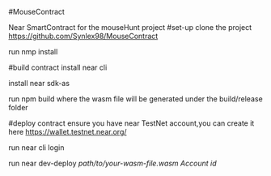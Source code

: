 #MouseContract

Near SmartContract for the mouseHunt project
#set-up
clone the project https://github.com/Synlex98/MouseContract
 
run nmp install

#build contract
install near cli

install near sdk-as

run npm build where the wasm file will be generated under the build/release folder

#deploy contract
ensure you have near TestNet account,you can create it here https://wallet.testnet.near.org/

run near cli login

run near dev-deploy *path/to/your-wasm-file.wasm*  *Account id*

